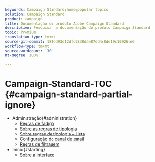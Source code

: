 ```yaml
---
keywords: Campaign Standard;home;popular topics
solution: Campaign Standard
product: campaign
title: Documentação do produto Adobe Campaign Standard
description: Pesquisar a documentação do produto Campaign Standard
topic: Premium
translation-type: tm+mt
source-git-commit: 189cd93d12dfd7838dae87dd4c8de19c10926ce6
workflow-type: tm+mt
source-wordcount: '30'
ht-degree: 100%

---
```



# Campaign-Standard-TOC {#campaign-standard-partial-ignore}

+ Administração{#administration}
   + [Regras de fadiga](sending/using/fatigue-rules.md)
   + [Sobre as regras de tipologia](sending/using/about-typology-rules.md)
   + [Sobre regras de tipologia – Lista](sending/using/about-typology-rules.md#typology-rules)
   + [Configuração do canal de email](administration/using/configuring-email-channel.md)
   + [Regras de filtragem](sending/using/filtering-rules.md)
+ Início{#starting}
   + [Sobre a interface](start/using/about-the-interface.md)
